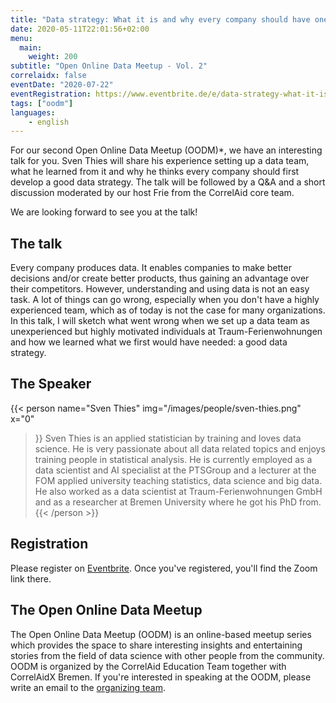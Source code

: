 ```yaml
---
title: "Data strategy: What it is and why every company should have one"
date: 2020-05-11T22:01:56+02:00
menu:
  main:
    weight: 200
subtitle: "Open Online Data Meetup - Vol. 2"
correlaidx: false
eventDate: "2020-07-22"
eventRegistration: https://www.eventbrite.de/e/data-strategy-what-it-is-and-why-every-company-should-have-one-oodm-2-registration-113334807460?ref=estw
tags: ["oodm"]
languages: 
    - english
---
```


For our second Open Online Data Meetup (OODM)*, we have an interesting talk for you. Sven Thies will share his experience setting up a data team, what he learned from it and why he thinks every company should first develop a good data strategy. The talk will be followed by a Q&A and a short discussion moderated by our host Frie from the CorrelAid core team.

We are looking forward to see you at the talk!

## The talk

Every company produces data. It enables companies to make better decisions and/or create better products, thus gaining an advantage over their competitors. However, understanding and using data is not an easy task. A lot of things can go wrong, especially when you don't have a highly experienced team, which as of today is not the case for many organizations. In this talk, I will sketch what went wrong when we set up a data team as unexperienced but highly motivated individuals at Traum-Ferienwohnungen and how we learned what we first would have needed: a good data strategy.

## The Speaker

{{< person 
    name="Sven Thies"
    img="/images/people/sven-thies.png"
    x="0"
>}}
   Sven Thies is an applied statistician by training and loves data science. He is very passionate about all data related topics and enjoys training people in statistical analysis. He is currently employed as a data scientist and AI specialist at the PTSGroup and a lecturer at the FOM applied university teaching statistics, data science and big data. He also worked as a data scientist at Traum-Ferienwohnungen GmbH and as a researcher at Bremen University where he got his PhD from. 
{{< /person >}}

## Registration 
Please register on [Eventbrite](https://www.eventbrite.de/e/data-strategy-what-it-is-and-why-every-company-should-have-one-oodm-2-registration-113334807460?ref=estw). Once you've registered, you'll find the Zoom link there.

## The Open Online Data Meetup
The Open Online Data Meetup (OODM) is an online-based meetup series which provides the space to share interesting insights and entertaining stories from the field of data science with other people from the community. OODM is organized by the CorrelAid Education Team together with CorrelAidX Bremen. If you're interested in speaking at the OODM, please write an email to the [organizing team](mailto:events@correlaid.org).



